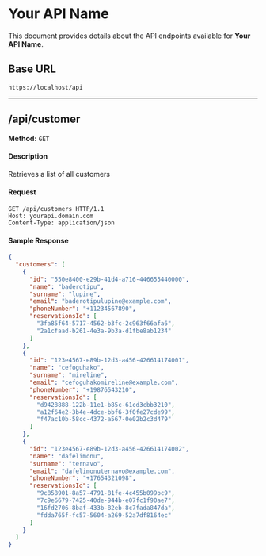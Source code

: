 # Your API Name

This document provides details about the API endpoints available for **Your API Name**.

## Base URL

`https://localhost/api`

---

## **/api/customer** 
**Method:** `GET`

#### Description
Retrieves a list of all customers

#### Request
```http
GET /api/customers HTTP/1.1
Host: yourapi.domain.com
Content-Type: application/json
```
#### Sample Response
```json
{
  "customers": [
    {
      "id": "550e8400-e29b-41d4-a716-446655440000",
      "name": "baderotipu",
      "surname": "lupine",
      "email": "baderotipulupine@example.com",
      "phoneNumber": "+11234567890",
      "reservationsId": [
        "3fa85f64-5717-4562-b3fc-2c963f66afa6",
        "2a1cfaad-b261-4e3a-9b3a-d1fbe8ab1234"
      ]
    },
    {
      "id": "123e4567-e89b-12d3-a456-426614174001",
      "name": "cefoguhako",
      "surname": "mireline",
      "email": "cefoguhakomireline@example.com",
      "phoneNumber": "+19876543210",
      "reservationsId": [
        "d9428888-122b-11e1-b85c-61cd3cbb3210",
        "a12f64e2-3b4e-4dce-bbf6-3f0fe27cde99",
        "f47ac10b-58cc-4372-a567-0e02b2c3d479"
      ]
    },
    {
      "id": "123e4567-e89b-12d3-a456-426614174002",
      "name": "dafelimonu",
      "surname": "ternavo",
      "email": "dafelimonuternavo@example.com",
      "phoneNumber": "+17654321098",
      "reservationsId": [
        "9c858901-8a57-4791-81fe-4c455b099bc9",
        "7c9e6679-7425-40de-944b-e07fc1f90ae7",
        "16fd2706-8baf-433b-82eb-8c7fada847da",
        "fdda765f-fc57-5604-a269-52a7df8164ec"
      ]
    }
  ]  
}
```

